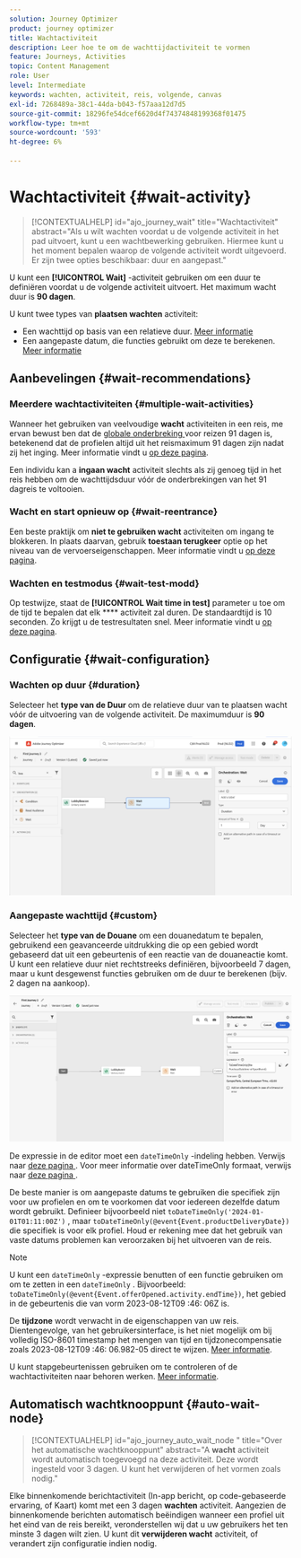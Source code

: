 ```yaml
---
solution: Journey Optimizer
product: journey optimizer
title: Wachtactiviteit
description: Leer hoe te om de wachttijdactiviteit te vormen
feature: Journeys, Activities
topic: Content Management
role: User
level: Intermediate
keywords: wachten, activiteit, reis, volgende, canvas
exl-id: 7268489a-38c1-44da-b043-f57aaa12d7d5
source-git-commit: 18296fe54dcef6620d4f74374848199368f01475
workflow-type: tm+mt
source-wordcount: '593'
ht-degree: 6%

---
```


# Wachtactiviteit {#wait-activity}

>[!CONTEXTUALHELP]
>id="ajo_journey_wait"
>title="Wachtactiviteit"
>abstract="Als u wilt wachten voordat u de volgende activiteit in het pad uitvoert, kunt u een wachtbewerking gebruiken. Hiermee kunt u het moment bepalen waarop de volgende activiteit wordt uitgevoerd. Er zijn twee opties beschikbaar: duur en aangepast."

U kunt een **[!UICONTROL Wait]** -activiteit gebruiken om een duur te definiëren voordat u de volgende activiteit uitvoert.  Het maximum wacht duur is **90 dagen**.

U kunt twee types van **plaatsen wachten** activiteit:

* Een wachttijd op basis van een relatieve duur. [Meer informatie](#duration)
* Een aangepaste datum, die functies gebruikt om deze te berekenen. [Meer informatie](#custom)

<!--
* [Email send time optimization](#email_send_time_optimization)
* [Fixed date](#fixed_date) 
-->

## Aanbevelingen {#wait-recommendations}

### Meerdere wachtactiviteiten {#multiple-wait-activities}

Wanneer het gebruiken van veelvoudige **wacht** activiteiten in een reis, me ervan bewust ben dat de [ globale onderbreking ](journey-properties.md#global_timeout) voor reizen 91 dagen is, betekenend dat de profielen altijd uit het reismaximum 91 dagen zijn nadat zij het inging. Meer informatie vindt u [op deze pagina](journey-properties.md#global_timeout).

Een individu kan a **ingaan wacht** activiteit slechts als zij genoeg tijd in het reis hebben om de wachttijdsduur vóór de onderbrekingen van het 91 dagreis te voltooien.

### Wacht en start opnieuw op {#wait-reentrance}

Een beste praktijk om **niet te gebruiken wacht** activiteiten om ingang te blokkeren. In plaats daarvan, gebruik **toestaan terugkeer** optie op het niveau van de vervoerseigenschappen. Meer informatie vindt u [op deze pagina](../building-journeys/journey-properties.md#entrance).

### Wachten en testmodus {#wait-test-modd}

Op testwijze, staat de **[!UICONTROL Wait time in test]** parameter u toe om de tijd te bepalen dat elk **** activiteit zal duren. De standaardtijd is 10 seconden. Zo krijgt u de testresultaten snel. Meer informatie vindt u [op deze pagina](../building-journeys/testing-the-journey.md).

## Configuratie {#wait-configuration}

### Wachten op duur {#duration}

Selecteer het **type van de Duur** om de relatieve duur van te plaatsen wacht vóór de uitvoering van de volgende activiteit. De maximumduur is **90 dagen**.

![ bepaal de wachttijd duur ](assets/journey55.png)

<!--
## Fixed date wait{#fixed_date}

Select the date for the execution of the next activity.

![](assets/journey56.png)

-->

### Aangepaste wachttijd {#custom}

Selecteer het **type van de Douane** om een douanedatum te bepalen, gebruikend een geavanceerde uitdrukking die op een gebied wordt gebaseerd dat uit een gebeurtenis of een reactie van de douaneactie komt. U kunt een relatieve duur niet rechtstreeks definiëren, bijvoorbeeld 7 dagen, maar u kunt desgewenst functies gebruiken om de duur te berekenen (bijv. 2 dagen na aankoop).

![ bepaal een douane wacht met een uitdrukking ](assets/journey57.png)

De expressie in de editor moet een `dateTimeOnly` -indeling hebben. Verwijs naar [ deze pagina ](expression/expressionadvanced.md). Voor meer informatie over dateTimeOnly formaat, verwijs naar [ deze pagina ](expression/data-types.md).

De beste manier is om aangepaste datums te gebruiken die specifiek zijn voor uw profielen en om te voorkomen dat voor iedereen dezelfde datum wordt gebruikt. Definieer bijvoorbeeld niet `toDateTimeOnly('2024-01-01T01:11:00Z')` , maar `toDateTimeOnly(@event{Event.productDeliveryDate})` die specifiek is voor elk profiel. Houd er rekening mee dat het gebruik van vaste datums problemen kan veroorzaken bij het uitvoeren van de reis.


>[!NOTE]
>
>U kunt een `dateTimeOnly` -expressie benutten of een functie gebruiken om om te zetten in een `dateTimeOnly` . Bijvoorbeeld: `toDateTimeOnly(@event{Event.offerOpened.activity.endTime})`, het gebied in de gebeurtenis die van vorm 2023-08-12T09 :46: 06Z is.
>
>De **tijdzone** wordt verwacht in de eigenschappen van uw reis. Dientengevolge, van het gebruikersinterface, is het niet mogelijk om bij volledig ISO-8601 timestamp het mengen van tijd en tijdzonecompensatie zoals 2023-08-12T09 :46: 06.982-05 direct te wijzen. [Meer informatie](../building-journeys/timezone-management.md).


U kunt stapgebeurtenissen gebruiken om te controleren of de wachtactiviteiten naar behoren werken. [Meer informatie](../reports/query-examples.md#common-queries).

<!--## Email send time optimization{#email_send_time_optimization}

This type of wait uses a score calculated in Adobe Experience Platform. The score calculates the propensity to click or open an email in the future based on past behavior. Note that the algorithm calculating the score needs a certain amount of data to work. As a result, when it does not have enough data, the default wait time will apply. At publication time, you'll be notified that the default time applies.

>[!NOTE]
>
>The first event of your journey must have a namespace.
>
>This capability is only available after an **[!UICONTROL Email]** activity. You need to have Adobe Campaign Standard.

1. In the **[!UICONTROL Amount of time]** field, define the number of hours to consider to optimize email sending.
1. In the **[!UICONTROL Optimization type]** field, choose if the optimization should increase clicks or opens.
1. In the **[!UICONTROL Default time]** field, define the default time to wait if the predictive send time score is not available.

    >[!NOTE]
    >
    >Note that the send time score can be unavailable because there is not enough data to perform the calculation. In this case, you will be informed, at publication time, that the default time applies.

![](assets/journey57bis.png)-->

## Automatisch wachtknooppunt  {#auto-wait-node}


>[!CONTEXTUALHELP]
>id="ajo_journey_auto_wait_node "
>title="Over het automatische wachtknooppunt"
>abstract="A **wacht** activiteit wordt automatisch toegevoegd na deze activiteit. Deze wordt ingesteld voor 3 dagen. U kunt het verwijderen of het vormen zoals nodig."

Elke binnenkomende berichtactiviteit (In-app bericht, op code-gebaseerde ervaring, of Kaart) komt met een 3 dagen **wachten** activiteit. Aangezien de binnenkomende berichten automatisch beëindigen wanneer een profiel uit het eind van de reis bereikt, veronderstellen wij dat u uw gebruikers het ten minste 3 dagen wilt zien. U kunt dit **verwijderen wacht** activiteit, of verandert zijn configuratie indien nodig.